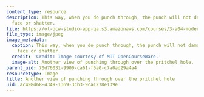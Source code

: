 ```yaml
---
content_type: resource
description: This way, when you do punch through, the punch will not damage the anvil
  face or shatter.
file: https://ol-ocw-studio-app-qa.s3.amazonaws.com/courses/3-a04-modern-blacksmithing-and-physical-metallurgy-fall-2008/ac498d68434913693cb39ca1278e139e_058.jpg
file_type: image/jpeg
image_metadata:
  caption: This way, when you do punch through, the punch will not damage the anvil
    face or shatter.
  credit: 'Credit: Image courtesy of MIT OpenCourseWare.'
  image-alt: Another view of punching through over the pritchel hole.
parent_uid: 70d76031-9900-ca61-f5a0-c7a0ad29a4a4
resourcetype: Image
title: Another view of punching through over the pritchel hole
uid: ac498d68-4349-1369-3cb3-9ca1278e139e
---
```

